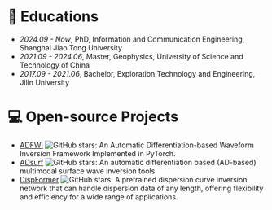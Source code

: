 
# 📖 Educations
- *2024.09 - Now*, PhD, Information and Communication Engineering, Shanghai Jiao Tong University
- *2021.09 - 2024.06*, Master, Geophysics, University of Science and Technology of China
- *2017.09 - 2021.06*, Bachelor, Exploration Technology and Engineering, Jilin University

# 💻 Open-source Projects
- [ADFWI](https://github.com/liufeng2317/ADFWI) ![GitHub stars](https://img.shields.io/github/stars/liufeng2317/ADFWI?style=social): An Automatic Differentiation-based Waveform Inversion Framework Implemented in PyTorch.
- [ADsurf](https://github.com/liufeng2317/ADsurf) ![GitHub stars](https://img.shields.io/github/stars/liufeng2317/ADsurf?style=social): An automatic differentiation based (AD-based) multimodal surface wave inversion tools
- [DispFormer](https://github.com/liufeng2317/DispFormer) ![GitHub stars](https://img.shields.io/github/stars/liufeng2317/DispFormer?style=social): A pretrained dispersion curve inversion network that can handle dispersion data of any length, offering flexibility and efficiency for a wide range of applications.
